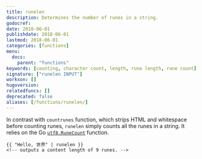 ```yaml
---
title: runelen
description: Determines the number of runes in a string.
godocref:
date: 2018-06-01
publishdate: 2018-06-01
lastmod: 2018-06-01
categories: [functions]
menu:
  docs:
    parent: "functions"
keywords: [counting, character count, length, rune length, rune count]
signature: ["runelen INPUT"]
workson: []
hugoversion:
relatedfuncs: []
deprecated: false
aliases: [/functions/runelen/]
---
```


In contrast with `countrunes` function, which strips HTML and whitespace before counting runes, `runelen` simply counts all the runes in a string. It relies on the Go [`utf8.RuneCount`] function.

```
{{ "Hello, 世界" | runelen }}
<!-- outputs a content length of 9 runes. -->
```

[`utf8.RuneCount`]: https://golang.org/pkg/unicode/utf8/#RuneCount